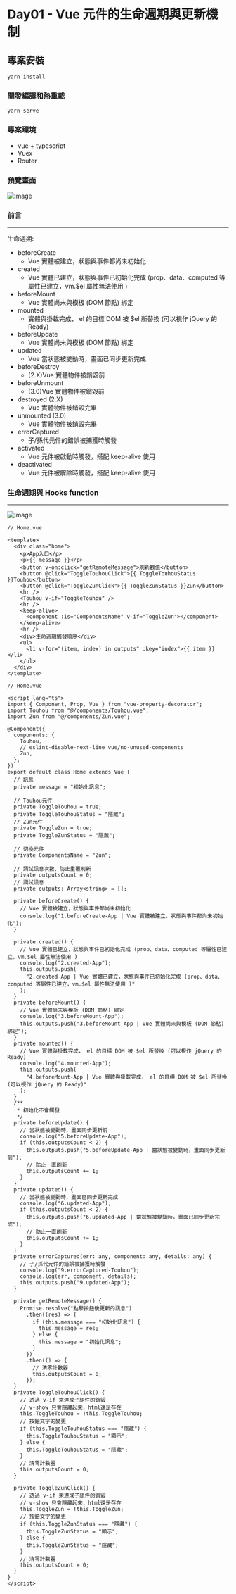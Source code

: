# Day01 - Vue 元件的生命週期與更新機制

## 專案安裝

```
yarn install
```

### 開發編譯和熱重載

```
yarn serve
```

### 專案環境

-   vue + typescript
-   Vuex
-   Router

### 預覽畫面

![image](public/image/Preview/index.jpg)

### 前言

---

生命週期:

-   beforeCreate
    -   Vue 實體被建立，狀態與事件都尚未初始化
-   created
    -   Vue 實體已建立，狀態與事件已初始化完成 (prop、data、computed 等屬性已建立，vm.$el 屬性無法使用 )
-   beforeMount
    -   Vue 實體尚未與模板 (DOM 節點) 綁定
-   mounted
    -   實體與掛載完成， el 的目標 DOM 被 $el 所替換 (可以視作 jQuery 的 Ready)
-   beforeUpdate
    -   Vue 實體尚未與模板 (DOM 節點) 綁定
-   updated
    -   Vue 當狀態被變動時，畫面已同步更新完成
-   beforeDestroy
    -   (2.X)Vue 實體物件被銷毀前
-   beforeUnmount
    -   (3.0)Vue 實體物件被銷毀前
-   destroyed (2.X)
    -   Vue 實體物件被銷毀完畢
-   unmounted (3.0)
    -   Vue 實體物件被銷毀完畢
-   errorCaptured
    -   子/孫代元件的錯誤被捕獲時觸發
-   activated
    -   Vue 元件被啟動時觸發，搭配 keep-alive 使用
-   deactivated
    -   Vue 元件被解除時觸發，搭配 keep-alive 使用

### 生命週期與 Hooks function

---

![image](public/image/Preview/status.png)

```
// Home.vue

<template>
  <div class="home">
    <p>App入口</p>
    <p>{{ message }}</p>
    <button v-on:click="getRemoteMessage">刷新數值</button>
    <button @click="ToggleTouhouClick">{{ ToggleTouhouStatus }}Touhou</button>
    <button @click="ToggleZunClick">{{ ToggleZunStatus }}Zun</button>
    <hr />
    <Touhou v-if="ToggleTouhou" />
    <hr />
    <keep-alive>
      <component :is="ComponentsName" v-if="ToggleZun"></component>
    </keep-alive>
    <hr />
    <div>生命週期觸發順序</div>
    <ul>
      <li v-for="(item, index) in outputs" :key="index">{{ item }}</li>
    </ul>
  </div>
</template>
```

```
// Home.vue

<script lang="ts">
import { Component, Prop, Vue } from "vue-property-decorator";
import Touhou from "@/components/Touhou.vue";
import Zun from "@/components/Zun.vue";

@Component({
  components: {
    Touhou,
    // eslint-disable-next-line vue/no-unused-components
    Zun,
  },
})
export default class Home extends Vue {
  // 訊息
  private message = "初始化訊息";

  // Touhou元件
  private ToggleTouhou = true;
  private ToggleTouhouStatus = "隱藏";
  // Zun元件
  private ToggleZun = true;
  private ToggleZunStatus = "隱藏";

  // 切換元件
  private ComponentsName = "Zun";

  // 調試訊息次數，防止重覆刷新
  private outputsCount = 0;
  // 調試訊息
  private outputs: Array<string> = [];

  private beforeCreate() {
    // Vue 實體被建立，狀態與事件都尚未初始化
    console.log("1.beforeCreate-App | Vue 實體被建立，狀態與事件都尚未初始化");
  }

  private created() {
    // Vue 實體已建立，狀態與事件已初始化完成 (prop、data、computed 等屬性已建立，vm.$el 屬性無法使用 )
    console.log("2.created-App");
    this.outputs.push(
      "2.created-App | Vue 實體已建立，狀態與事件已初始化完成 (prop、data、computed 等屬性已建立，vm.$el 屬性無法使用 )"
    );
  }
  private beforeMount() {
    // Vue 實體尚未與模板 (DOM 節點) 綁定
    console.log("3.beforeMount-App");
    this.outputs.push("3.beforeMount-App | Vue 實體尚未與模板 (DOM 節點) 綁定");
  }
  private mounted() {
    // Vue 實體與掛載完成， el 的目標 DOM 被 $el 所替換 (可以視作 jQuery 的 Ready)
    console.log("4.mounted-App");
    this.outputs.push(
      "4.beforeMount-App | Vue 實體與掛載完成， el 的目標 DOM 被 $el 所替換 (可以視作 jQuery 的 Ready)"
    );
  }
  /**
   * 初始化不會觸發
   */
  private beforeUpdate() {
    // 當狀態被變動時，畫面同步更新前
    console.log("5.beforeUpdate-App");
    if (this.outputsCount < 2) {
      this.outputs.push("5.beforeUpdate-App | 當狀態被變動時，畫面同步更新前");
      // 防止一直刷新
      this.outputsCount += 1;
    }
  }
  private updated() {
    // 當狀態被變動時，畫面已同步更新完成
    console.log("6.updated-App");
    if (this.outputsCount < 2) {
      this.outputs.push("6.updated-App | 當狀態被變動時，畫面已同步更新完成");
      // 防止一直刷新
      this.outputsCount += 1;
    }
  }
  private errorCaptured(err: any, component: any, details: any) {
    // 子/孫代元件的錯誤被捕獲時觸發
    console.log("9.errorCaptured-Touhou");
    console.log(err, component, details);
    this.outputs.push("9.updated-App");
  }

  private getRemoteMessage() {
    Promise.resolve("點擊按鈕後更新的訊息")
      .then((res) => {
        if (this.message === "初始化訊息") {
          this.message = res;
        } else {
          this.message = "初始化訊息";
        }
      })
      .then(() => {
        // 清零計數器
        this.outputsCount = 0;
      });
  }
  private ToggleTouhouClick() {
    // 透過 v-if 來達成子組件的銷毀
    // v-show 只會隱藏起來，html還是存在
    this.ToggleTouhou = !this.ToggleTouhou;
    // 按鈕文字的變更
    if (this.ToggleTouhouStatus === "隱藏") {
      this.ToggleTouhouStatus = "顯示";
    } else {
      this.ToggleTouhouStatus = "隱藏";
    }
    // 清零計數器
    this.outputsCount = 0;
  }

  private ToggleZunClick() {
    // 透過 v-if 來達成子組件的銷毀
    // v-show 只會隱藏起來，html還是存在
    this.ToggleZun = !this.ToggleZun;
    // 按鈕文字的變更
    if (this.ToggleZunStatus === "隱藏") {
      this.ToggleZunStatus = "顯示";
    } else {
      this.ToggleZunStatus = "隱藏";
    }
    // 清零計數器
    this.outputsCount = 0;
  }
}
</script>
```
